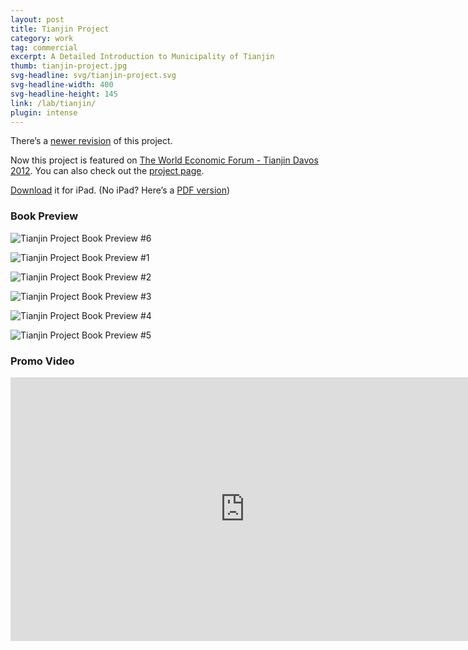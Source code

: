 ```yaml
---
layout: post
title: Tianjin Project
category: work
tag: commercial
excerpt: A Detailed Introduction to Municipality of Tianjin
thumb: tianjin-project.jpg
svg-headline: svg/tianjin-project.svg
svg-headline-width: 400
svg-headline-height: 145
link: /lab/tianjin/
plugin: intense
---
```


<p class=note>There&rsquo;s a <a href="{% post_url /work/commercial/2013-10-29-tianjin-project-revision %}">newer revision</a> of this project.</p>

<p class=note>Now this project is featured on <a href="{% post_url /work/commercial/2012-07-26-tianjin-project-wef %}">The World Economic Forum - Tianjin Davos 2012</a>. You can also check out the <a href="/lab/tianjin/">project page</a>.</p>

<p class=download><a href="http://dl.sparanoid.com/Tianjin.ibooks">Download</a> it for iPad. (No iPad? Here’s a <a href="http://dl.sparanoid.com/Tianjin.pdf">PDF version</a>)</p>

<h3>Book Preview</h3>

<p><img src="{{ site.file }}/tianjin-project-preview-merged.jpg" alt="Tianjin Project Book Preview #6"></p>

<p><img src="{{ site.file }}/tianjin-project-preview-01.jpg" alt="Tianjin Project Book Preview #1"></p>

<p><img src="{{ site.file }}/tianjin-project-preview-02.jpg" alt="Tianjin Project Book Preview #2"></p>

<p><img src="{{ site.file }}/tianjin-project-preview-03.jpg" alt="Tianjin Project Book Preview #3"></p>

<p><img src="{{ site.file }}/tianjin-project-preview-04.jpg" alt="Tianjin Project Book Preview #4"></p>

<p><img src="{{ site.file }}/tianjin-project-preview-05.jpg" alt="Tianjin Project Book Preview #5"></p>

<h3>Promo Video</h3>
<iframe src="http://player.vimeo.com/video/54786277?title=0&amp;byline=0&amp;portrait=0&amp;badge=0&amp;color=ee3344" width="750" height="422" frameborder="0" webkitAllowFullScreen mozallowfullscreen allowFullScreen></iframe>
